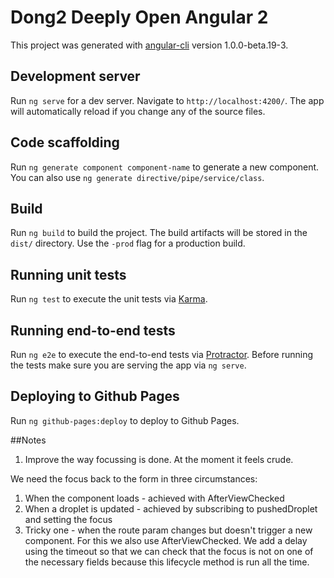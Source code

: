 # Dong2 Deeply Open Angular 2

This project was generated with [angular-cli](https://github.com/angular/angular-cli) version 1.0.0-beta.19-3.

## Development server
Run `ng serve` for a dev server. Navigate to `http://localhost:4200/`. The app will automatically reload if you change any of the source files.

## Code scaffolding

Run `ng generate component component-name` to generate a new component. You can also use `ng generate directive/pipe/service/class`.

## Build

Run `ng build` to build the project. The build artifacts will be stored in the `dist/` directory. Use the `-prod` flag for a production build.

## Running unit tests

Run `ng test` to execute the unit tests via [Karma](https://karma-runner.github.io).

## Running end-to-end tests

Run `ng e2e` to execute the end-to-end tests via [Protractor](http://www.protractortest.org/).
Before running the tests make sure you are serving the app via `ng serve`.

## Deploying to Github Pages

Run `ng github-pages:deploy` to deploy to Github Pages.

##Notes

1) Improve the way focussing is done. At the moment it feels crude.

We need the focus back to the form in three circumstances:
1) When the component loads - achieved with AfterViewChecked
2) When a droplet is updated - achieved by subscribing to pushedDroplet and setting the focus
3) Tricky one - when the route param changes but doesn't trigger a new component. For this we also use AfterViewChecked. We add a delay using the timeout so that we can check that the focus is not on one of the necessary fields because this lifecycle method is run all the time.
